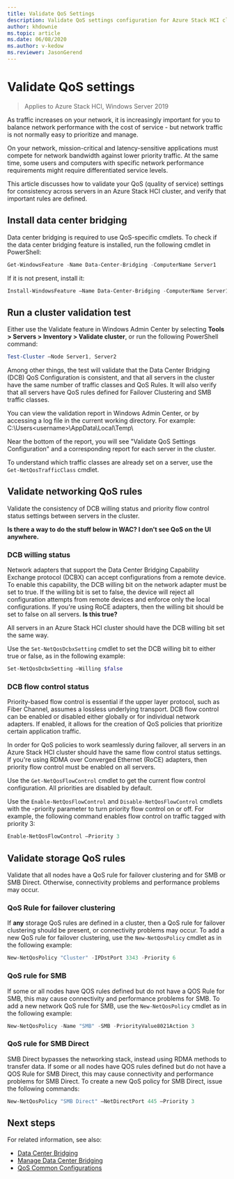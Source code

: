```yaml
---
title: Validate QoS Settings
description: Validate QoS settings configuration for Azure Stack HCI clusters
author: khdownie
ms.topic: article
ms.date: 06/08/2020
ms.author: v-kedow
ms.reviewer: JasonGerend
---
```


# Validate QoS settings

> Applies to Azure Stack HCI, Windows Server 2019

As traffic increases on your network, it is increasingly important for you to balance network performance with the cost of service - but network traffic is not normally easy to prioritize and manage.

On your network, mission-critical and latency-sensitive applications must compete for network bandwidth against lower priority traffic. At the same time, some users and computers with specific network performance requirements might require differentiated service levels.

This article discusses how to validate your QoS (quality of service) settings for consistency across servers in an Azure Stack HCI cluster, and verify that important rules are defined.

## Install data center bridging

Data center bridging is required to use QoS-specific cmdlets. To check if the data center bridging feature is installed, run the following cmdlet in PowerShell:

```PowerShell
Get-WindowsFeature -Name Data-Center-Bridging -ComputerName Server1
```

If it is not present, install it:

```PowerShell
Install-WindowsFeature –Name Data-Center-Bridging -ComputerName Server1
```

## Run a cluster validation test

Either use the Validate feature in Windows Admin Center by selecting **Tools > Servers > Inventory > Validate cluster**, or run the following PowerShell command:

```PowerShell
Test-Cluster –Node Server1, Server2
```

Among other things, the test will validate that the Data Center Bridging (DCB) QoS Configuration is consistent, and that all servers in the cluster have the same number of traffic classes and QoS Rules. It will also verify that all servers have QoS rules defined for Failover Clustering and SMB traffic classes.

You can view the validation report in Windows Admin Center, or by accessing a log file in the current working directory. For example: C:\Users\<username>\AppData\Local\Temp\

Near the bottom of the report, you will see "Validate QoS Settings Configuration" and a corresponding report for each server in the cluster.

To understand which traffic classes are already set on a server, use the `Get-NetQosTrafficClass` cmdlet.

## Validate networking QoS rules

Validate the consistency of DCB willing status and priority flow control status settings between servers in the cluster.

**Is there a way to do the stuff below in WAC? I don't see QoS on the UI anywhere.**

### DCB willing status

Network adapters that support the Data Center Bridging Capability Exchange protocol (DCBX) can accept configurations from a remote device. To enable this capability, the DCB willing bit on the network adapter must be set to true. If the willing bit is set to false, the device will reject all configuration attempts from remote devices and enforce only the local configurations. If you're using RoCE adapters, then the willing bit should be set to false on all servers. **Is this true?**

All servers in an Azure Stack HCI cluster should have the DCB willing bit set the same way.

Use the `Set-NetQosDcbxSetting` cmdlet to set the DCB willing bit to either true or false, as in the following example:

```PowerShell
Set-NetQosDcbxSetting –Willing $false
```

### DCB flow control status

Priority-based flow control is essential if the upper layer protocol, such as Fiber Channel, assumes a lossless underlying transport. DCB flow control can be enabled or disabled either globally or for individual network adapters. If enabled, it allows for the creation of QoS policies that prioritize certain application traffic.

In order for QoS policies to work seamlessly during failover, all servers in an Azure Stack HCI cluster should have the same flow control status settings. If you're using RDMA over Converged Ethernet (RoCE) adapters, then priority flow control must be enabled on all servers.

Use the `Get-NetQosFlowControl` cmdlet to get the current flow control configuration. All priorities are disabled by default.

Use the `Enable-NetQosFlowControl` and `Disable-NetQosFlowControl` cmdlets with the -priority parameter to turn priority flow control on or off. For example, the following command enables flow control on traffic tagged with priority 3:

```PowerShell
Enable-NetQosFlowControl –Priority 3
```

## Validate storage QoS rules

Validate that all nodes have a QoS rule for failover clustering and for SMB or SMB Direct. Otherwise, connectivity problems and performance problems may occur.

### QoS Rule for failover clustering

If **any** storage QoS rules are defined in a cluster, then a QoS rule for failover clustering should be present, or connectivity problems may occur. To add a new QoS rule for failover clustering, use the `New-NetQosPolicy` cmdlet as in the following example:

```PowerShell
New-NetQosPolicy "Cluster" -IPDstPort 3343 -Priority 6
```

### QoS rule for SMB

If some or all nodes have QOS rules defined but do not have a QOS Rule for SMB, this may cause connectivity and performance problems for SMB. To add a new network QoS rule for SMB, use the `New-NetQosPolicy` cmdlet as in the following example:

```PowerShell
New-NetQosPolicy -Name "SMB" -SMB -PriorityValue8021Action 3
```

### QoS rule for SMB Direct

SMB Direct bypasses the networking stack, instead using RDMA methods to transfer data. If some or all nodes have QOS rules defined but do not have a QOS Rule for SMB Direct, this may cause connectivity and performance problems for SMB Direct. To create a new QoS policy for SMB Direct, issue the following commands:

```PowerShell
New-NetQosPolicy "SMB Direct" –NetDirectPort 445 –Priority 3
```


## Next steps

For related information, see also:

- [Data Center Bridging](/windows-server/networking/technologies/dcb/dcb-top)
- [Manage Data Center Bridging](/windows-server/networking/technologies/dcb/dcb-manage)
- [QoS Common Configurations](/previous-versions/windows/it-pro/windows-server-2012-r2-and-2012/jj735302(v=ws.11))